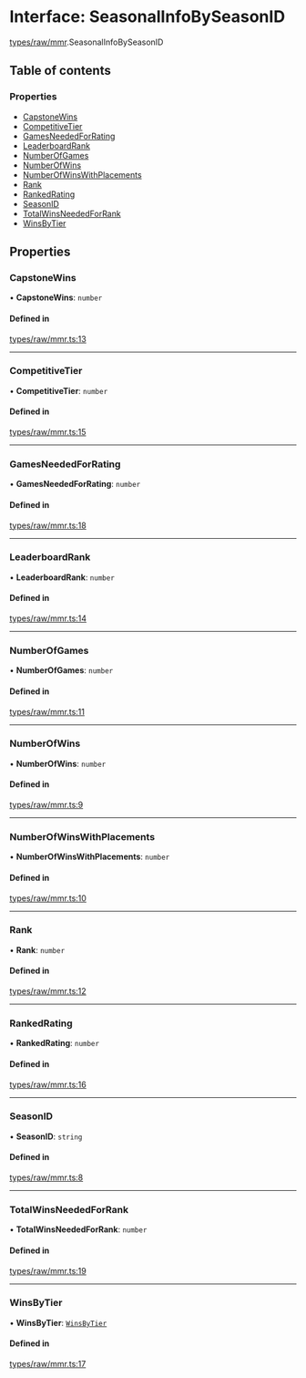 # Interface: SeasonalInfoBySeasonID

[types/raw/mmr](../modules/types_raw_mmr.md).SeasonalInfoBySeasonID

## Table of contents

### Properties

- [CapstoneWins](types_raw_mmr.SeasonalInfoBySeasonID.md#capstonewins)
- [CompetitiveTier](types_raw_mmr.SeasonalInfoBySeasonID.md#competitivetier)
- [GamesNeededForRating](types_raw_mmr.SeasonalInfoBySeasonID.md#gamesneededforrating)
- [LeaderboardRank](types_raw_mmr.SeasonalInfoBySeasonID.md#leaderboardrank)
- [NumberOfGames](types_raw_mmr.SeasonalInfoBySeasonID.md#numberofgames)
- [NumberOfWins](types_raw_mmr.SeasonalInfoBySeasonID.md#numberofwins)
- [NumberOfWinsWithPlacements](types_raw_mmr.SeasonalInfoBySeasonID.md#numberofwinswithplacements)
- [Rank](types_raw_mmr.SeasonalInfoBySeasonID.md#rank)
- [RankedRating](types_raw_mmr.SeasonalInfoBySeasonID.md#rankedrating)
- [SeasonID](types_raw_mmr.SeasonalInfoBySeasonID.md#seasonid)
- [TotalWinsNeededForRank](types_raw_mmr.SeasonalInfoBySeasonID.md#totalwinsneededforrank)
- [WinsByTier](types_raw_mmr.SeasonalInfoBySeasonID.md#winsbytier)

## Properties

### CapstoneWins

• **CapstoneWins**: `number`

#### Defined in

[types/raw/mmr.ts:13](https://github.com/jameslinimk/unofficial-valorant-api/blob/e0f8f42/package/src/types/raw/mmr.ts#L13)

___

### CompetitiveTier

• **CompetitiveTier**: `number`

#### Defined in

[types/raw/mmr.ts:15](https://github.com/jameslinimk/unofficial-valorant-api/blob/e0f8f42/package/src/types/raw/mmr.ts#L15)

___

### GamesNeededForRating

• **GamesNeededForRating**: `number`

#### Defined in

[types/raw/mmr.ts:18](https://github.com/jameslinimk/unofficial-valorant-api/blob/e0f8f42/package/src/types/raw/mmr.ts#L18)

___

### LeaderboardRank

• **LeaderboardRank**: `number`

#### Defined in

[types/raw/mmr.ts:14](https://github.com/jameslinimk/unofficial-valorant-api/blob/e0f8f42/package/src/types/raw/mmr.ts#L14)

___

### NumberOfGames

• **NumberOfGames**: `number`

#### Defined in

[types/raw/mmr.ts:11](https://github.com/jameslinimk/unofficial-valorant-api/blob/e0f8f42/package/src/types/raw/mmr.ts#L11)

___

### NumberOfWins

• **NumberOfWins**: `number`

#### Defined in

[types/raw/mmr.ts:9](https://github.com/jameslinimk/unofficial-valorant-api/blob/e0f8f42/package/src/types/raw/mmr.ts#L9)

___

### NumberOfWinsWithPlacements

• **NumberOfWinsWithPlacements**: `number`

#### Defined in

[types/raw/mmr.ts:10](https://github.com/jameslinimk/unofficial-valorant-api/blob/e0f8f42/package/src/types/raw/mmr.ts#L10)

___

### Rank

• **Rank**: `number`

#### Defined in

[types/raw/mmr.ts:12](https://github.com/jameslinimk/unofficial-valorant-api/blob/e0f8f42/package/src/types/raw/mmr.ts#L12)

___

### RankedRating

• **RankedRating**: `number`

#### Defined in

[types/raw/mmr.ts:16](https://github.com/jameslinimk/unofficial-valorant-api/blob/e0f8f42/package/src/types/raw/mmr.ts#L16)

___

### SeasonID

• **SeasonID**: `string`

#### Defined in

[types/raw/mmr.ts:8](https://github.com/jameslinimk/unofficial-valorant-api/blob/e0f8f42/package/src/types/raw/mmr.ts#L8)

___

### TotalWinsNeededForRank

• **TotalWinsNeededForRank**: `number`

#### Defined in

[types/raw/mmr.ts:19](https://github.com/jameslinimk/unofficial-valorant-api/blob/e0f8f42/package/src/types/raw/mmr.ts#L19)

___

### WinsByTier

• **WinsByTier**: [`WinsByTier`](types_raw_mmr.WinsByTier.md)

#### Defined in

[types/raw/mmr.ts:17](https://github.com/jameslinimk/unofficial-valorant-api/blob/e0f8f42/package/src/types/raw/mmr.ts#L17)
